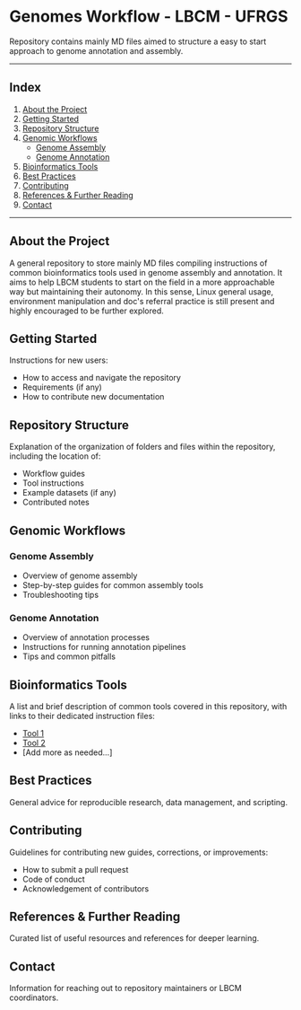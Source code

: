 # Genomes Workflow - LBCM - UFRGS

Repository contains mainly MD files aimed to structure a easy to start approach to genome annotation and assembly.

---

## Index

1. [About the Project](#about-the-project)
2. [Getting Started](#getting-started)
3. [Repository Structure](#repository-structure)
4. [Genomic Workflows](#genomic-workflows)
    - [Genome Assembly](#genome-assembly)
    - [Genome Annotation](#genome-annotation)
5. [Bioinformatics Tools](#bioinformatics-tools)
6. [Best Practices](#best-practices)
7. [Contributing](#contributing)
8. [References & Further Reading](#references--further-reading)
9. [Contact](#contact)

---

## About the Project

A general repository to store mainly MD files compiling instructions of common bioinformatics tools used in genome assembly and annotation. It aims to help LBCM students to start on the field in a more approachable way but maintaining their autonomy. In this sense, Linux general usage, environment manipulation and doc's referral practice is still present and highly encouraged to be further explored.

## Getting Started

Instructions for new users:
- How to access and navigate the repository
- Requirements (if any)
- How to contribute new documentation

## Repository Structure

Explanation of the organization of folders and files within the repository, including the location of:
- Workflow guides
- Tool instructions
- Example datasets (if any)
- Contributed notes

## Genomic Workflows

### Genome Assembly

- Overview of genome assembly
- Step-by-step guides for common assembly tools
- Troubleshooting tips

### Genome Annotation

- Overview of annotation processes
- Instructions for running annotation pipelines
- Tips and common pitfalls

## Bioinformatics Tools

A list and brief description of common tools covered in this repository, with links to their dedicated instruction files:
- [Tool 1](./tools/tool1.md)
- [Tool 2](./tools/tool2.md)
- [Add more as needed...]

## Best Practices

General advice for reproducible research, data management, and scripting.

## Contributing

Guidelines for contributing new guides, corrections, or improvements:
- How to submit a pull request
- Code of conduct
- Acknowledgement of contributors

## References & Further Reading

Curated list of useful resources and references for deeper learning.

## Contact

Information for reaching out to repository maintainers or LBCM coordinators.
